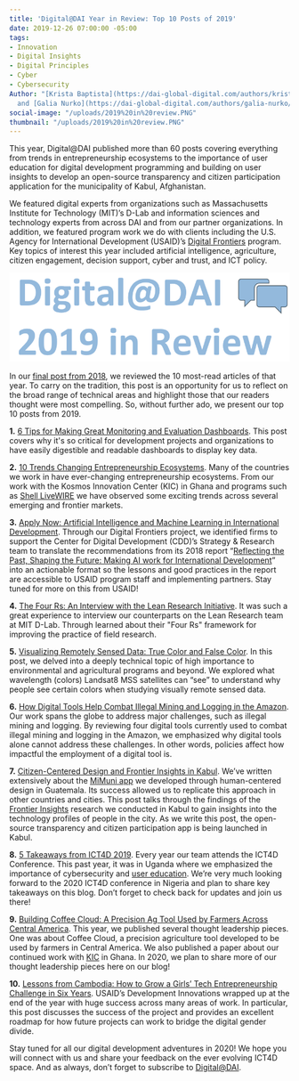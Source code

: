 ```yaml
---
title: 'Digital@DAI Year in Review: Top 10 Posts of 2019'
date: 2019-12-26 07:00:00 -05:00
tags:
- Innovation
- Digital Insights
- Digital Principles
- Cyber
- Cybersecurity
Author: "[Krista Baptista](https://dai-global-digital.com/authors/krista-baptista/)
  and [Galia Nurko](https://dai-global-digital.com/authors/galia-nurko/)"
social-image: "/uploads/2019%20in%20review.PNG"
thumbnail: "/uploads/2019%20in%20review.PNG"
---
```


This year, Digital@DAI published more than 60 posts covering everything from trends in entrepreneurship ecosystems to the importance of user education for digital development programming and building on user insights to develop an open-source transparency and citizen participation application for the municipality of Kabul, Afghanistan.

We featured digital experts from organizations such as Massachusetts Institute for Technology (MIT)’s D-Lab and information sciences and technology experts from across DAI and from our partner organizations. In addition, we featured program work we do with clients including the U.S. Agency for International Development (USAID)’s [Digital Frontiers](https://www.dai.com/our-work/projects/worldwide-digital-frontiers-df) program. Key topics of interest this year included artificial intelligence, agriculture, citizen engagement, decision support, cyber and trust, and ICT policy.

![2019 in review.PNG](/uploads/2019%20in%20review.PNG)

<!--more-->

In our [final post from 2018](https://dai-global-digital.com/digital-at-dai-year-in-review-top-10-posts-of-2018.html), we reviewed the 10 most-read articles of that year. To carry on the tradition, this post is an opportunity for us to reflect on the broad range of technical areas and highlight those that our readers thought were most compelling. So, without further ado, we present our top 10 posts from 2019.

**1.** [6 Tips for Making Great Monitoring and Evaluation Dashboards](https:/dai-global-digital.com/6-tips-for-making-great-monitoring-and-evaluation-dashboards.html). This post covers why it's so critical for development projects and organizations to have easily digestible and readable dashboards to display key data.

**2.** [10 Trends Changing Entrepreneurship Ecosystems](https://dai-global-digital.com/10-trends-changing-entrepreneurship-ecosystems.html). Many of the countries we work in have ever-changing entrepreneurship ecosystems. From our work with the Kosmos Innovation Center (KIC) in Ghana and programs such as [Shell LiveWIRE](https://www.dai.com/our-work/projects/worldwide-shell-livewire-global-consultancy) we have observed some exciting trends across several emerging and frontier markets.

**3.** [Apply Now: Artificial Intelligence and Machine Learning in International Development](https://dai-global-digital.com/apply-now-artificial-intelligence-and-machine-learning-in-international-development.html). Through our Digital Frontiers project, we identified firms to support the Center for Digital Development (CDD)’s Strategy & Research team to translate the recommendations from its 2018 report “[Reflecting the Past, Shaping the Future: Making AI work for International Development](https://www.usaid.gov/digital-development/machine-learning/AI-ML-in-development)” into an actionable format so the lessons and good practices in the report are accessible to USAID program staff and implementing partners. Stay tuned for more on this from USAID!

**4.** [The Four Rs: An Interview with the Lean Research Initiative](https://dai-global-digital.com/the-four-rs-an-interview-with-the-lean-research-initiative.html). It was such a great experience to interview our counterparts on the Lean Research team at MIT D-Lab. Through learned about their "Four Rs" framework for improving the practice of field research.

**5.** [Visualizing Remotely Sensed Data: True Color and False Color](https://dai-global-digital.com/visualizing-remotely-sensed-data-true-color-and-false-color.html). In this post, we delved into a deeply technical topic of high importance to environmental and agricultural programs and beyond. We explored what wavelength (colors) Landsat8 MSS satellites can “see” to understand why people see certain colors when studying visually remote sensed data.

**6.** [How Digital Tools Help Combat Illegal Mining and Logging in the Amazon](https://dai-global-digital.com/digital-tools-against-illegal-mining-and-logging-in-the-amazon.html). Our work spans the globe to address major challenges, such as illegal mining and logging. By reviewing four digital tools currently used to combat illegal mining and logging in the Amazon, we emphasized why digital tools alone cannot address these challenges. In other words, policies affect how impactful the employment of a digital tool is.

**7.** [Citizen-Centered Design and Frontier Insights in Kabul](https://dai-global-digital.com/citizen-centered-design-and-frontier-insights-in-kabul-munic%09ipality.html). We’ve written extensively about the [MiMuni app](https://dai-global-digital.com/governance-app-guatemala.html) we developed through human-centered design in Guatemala. Its success allowed us to replicate this approach in other countries and cities. This post talks through the findings of the [Frontier Insights](https://www.dai.com/our-work/solutions/digital-acceleration-solutions/insights-for-emerging-markets) research we conducted in Kabul to gain insights into the technology profiles of people in the city. As we write this post, the open-source transparency and citizen participation app is being launched in Kabul.

**8.** [5 Takeaways from ICT4D 2019](https://dai-global-digital.com/ict4d-round-up-5-key-takeaways-from-the-ict4d-2019-conference.html.). Every year our team attends the ICT4D Conference. This past year, it was in Uganda where we emphasized the importance of cybersecurity and [user education](https://dai-global-digital.com/the-missing-digital-principle-educate-the-user.html). We’re very much looking forward to the 2020 ICT4D conference in Nigeria and plan to share key takeaways on this blog. Don’t forget to check back for updates and join us there!

**9.** [Building Coffee Cloud: A Precision Ag Tool Used by Farmers Across Central America](https://dai-global-digital.com/coffee-cloud-precision-ag-at-the-touch-of-a-button.html). This year, we published several thought leadership pieces. One was about Coffee Cloud, a precision agriculture tool developed to be used by farmers in Central America. We also published a paper about our continued work with [KIC](https://dai-global-digital.com/new-cda-insights-publication-building-the-future-of-tech-enabled-agriculture.html?utm_source=related-box) in Ghana. In 2020, we plan to share more of our thought leadership pieces here on our blog!

**10.** [Lessons from Cambodia: How to Grow a Girls’ Tech Entrepreneurship Challenge in Six Years](https://dai-global-digital.com/lessons-learned-from-cambodia.html). USAID’s Development Innovations wrapped up at the end of the year with huge success across many areas of work. In particular, this post discusses the success of the project and provides an excellent roadmap for how future projects can work to bridge the digital gender divide.

Stay tuned for all our digital development adventures in 2020! We hope you will connect with us and share your feedback on the ever evolving ICT4D space. And as always, don’t forget to subscribe to [Digital@DAI](https://confirmsubscription.com/h/r/066AFBA15492935C).